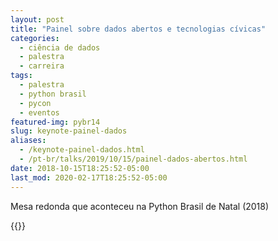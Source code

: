 ```yaml
---
layout: post
title: "Painel sobre dados abertos e tecnologias cívicas"
categories:
  - ciência de dados
  - palestra
  - carreira
tags:
  - palestra
  - python brasil
  - pycon
  - eventos
featured-img: pybr14
slug: keynote-painel-dados
aliases: 
  - /keynote-painel-dados.html
  - /pt-br/talks/2019/10/15/painel-dados-abertos.html
date: 2018-10-15T18:25:52-05:00
last_mod: 2020-02-17T18:25:52-05:00
---
```


Mesa redonda que aconteceu na Python Brasil de Natal (2018)

{{<youtube RDnuhbQjMoU>}}
